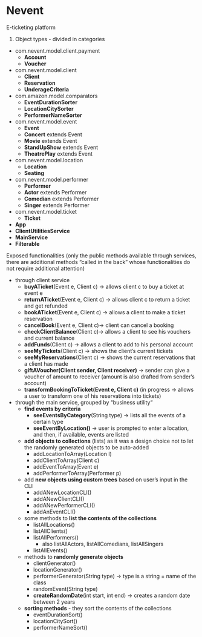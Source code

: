 # Nevent
E-ticketing platform
1) Object types - divided in categories

* com.nevent.model.client.payment
    * **Account**
    * **Voucher**
* com.nevent.model.client
    * **Client**
    * **Reservation**
    * **UnderageCriteria**
* com.amazon.model.comparators
    * **EventDurationSorter**
    * **LocationCitySorter**
    * **PerformerNameSorter**
* com.nevent.model.event
    * **Event**
    * **Concert** extends Event
    * **Movie** extends Event
    * **StandUpShow** extends Event
    * **TheatrePlay** extends Event
* com.nevent.model.location
    * **Location**
    * **Seating**
* com.nevent.model.performer
    * **Performer**
    * **Actor** extends Performer
    * **Comedian** extends Performer
    * **Singer** extends Performer
* com.nevent.model.ticket
    * **Ticket**
* **App**
* **ClientUtilitiesService**
* **MainService**
* **Filterable**

Exposed functionalities (only the public methods available through services, there are additional methods “called in the back” whose functionalities do not require additional attention)

* through client service
    * **buyATicket**(Event e, Client c) → allows client c to buy a ticket at event e
    * **returnATicket**(Event e, Client c) → allows client c to return a ticket and get refunded
    * **bookATicket**(Event e, Client c) → allows a client to make a ticket reservation
    * **cancelBook**(Event e, Client c)→ client can cancel a booking
    * **checkClientBalance**(Client c)→ allows a client to see his vouchers and current balance
    * **addFunds**(Client c) → allows a client to add to his personal account
    * **seeMyTickets**(Client c) → shows the client’s current tickets
    * **seeMyReservations**(Client c) → shows the current reservations that a client has made
    * **giftAVoucher(Client sender, Client receiver)** → sender can give a voucher of amount to receiver (amount is also drafted from sender’s account)
    * **transformBookingToTicket(Event e, Client c)** (in progress -> allows a user to transform one of his reservations into tickets)
* through the main service, grouped by “business utility“
    * **find events by criteria**
        * **seeEventsByCategory**(String type) → lists all the events of a certain type
        *  **seeEventByLocation()** -> user is prompted to enter a location, and then, if available, events are listed   
    * **add objects to collections** (lists) as it was a design choice not to let the randomly generated objects to be auto-added
        * addLocationToArray(Location l)
        * addClientToArray(Client c)
        * addEventToArray(Event e)
        * addPerformerToArray(Performer p)
    * add **new objects using custom trees** based on user’s input in the CLI
        * addANewLocationCLI()
        * addANewClientCLI()
        * addANewPerformerCLI()
        * addAnEventCLI()
    * some methods to **list the contents of the collections**
        *  listAllLocations()
        * listAllClients()
        * listAllPerformers()
            * also listAllActors, listAllComedians, listAllSingers
        * listAllEvents()
    * methods to **randomly generate objects**
        * clientGenerator()
        * locationGenerator()
        * performerGenerator(String type) → type is a string = name of the class
        * randomEvent(String type)
        * **createRandomDate**(int start, int end) -> creates a random date between 2 years
    * **sorting methods** - they sort the contents of the collections
        * eventDurationSort()
        * locationCitySort()
        * performerNameSort()

     

